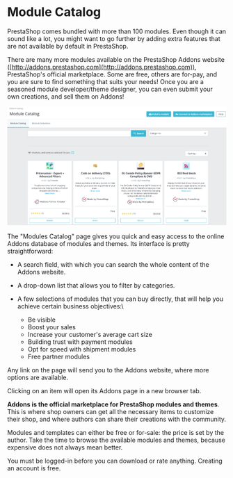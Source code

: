 # Module Catalog

PrestaShop comes bundled with more than 100 modules. Even though it can sound like a lot, you might want to go further by adding extra features that are not available by default in PrestaShop.

There are many more modules available on the PrestaShop Addons website ([http://addons.prestashop.com](http://addons.prestashop.com)), PrestaShop's official marketplace. Some are free, others are for-pay, and you are sure to find something that suits your needs! Once you are a seasoned module developer/theme designer, you can even submit your own creations, and sell them on Addons!

![](<../../../.gitbook/assets/57606466 (4) (4) (3).png>)

The "Modules Catalog" page gives you quick and easy access to the online Addons database of modules and themes. Its interface is pretty straightforward:

* A search field, with which you can search the whole content of the Addons website.
* A drop-down list that allows you to filter by categories.
* A few selections of modules that you can buy directly, that will help you achieve certain business objectives:\

  * Be visible
  * Boost your sales
  * Increase your customer's average cart size
  * Building trust with payment modules
  * Opt for speed with shipment modules
  * Free partner modules

Any link on the page will send you to the Addons website, where more options are available.

Clicking on an item will open its Addons page in a new browser tab.

**Addons is the official marketplace for PrestaShop modules and themes**. This is where shop owners can get all the necessary items to customize their shop, and where authors can share their creations with the community.

Modules and templates can either be free or for-sale: the price is set by the author. Take the time to browse the available modules and themes, because expensive does not always mean better.

You must be logged-in before you can download or rate anything. Creating an account is free.
